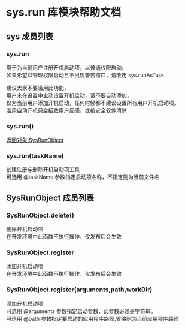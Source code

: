 # sys.run 库模块帮助文档

<a id="sys"></a>
## sys 成员列表


<a id="sys.run"></a>
### sys.run 
 用于为当前用户注册开机启动项，以普通权限启动，  
如果希望以管理权限启动且不出现警告窗口，请改用 sys.runAsTask  
  
建议大家不要滥用此功能，  
用户未在设置中主动设置开机启动，请不要自动添加，  
仅为当前用户添加开机启动，任何时候都不建议设置所有用户开机启动项。  
滥用自动开机只会招致用户反感，或被安全软件清除

<a id="sys.run"></a>
### sys.run() 
 [返回对象:SysRunObject](#SysRunObject)

<a id="sys.run"></a>
### sys.run(taskName) 
 创建注册与删除开机启动项工具  
可选用 @taskName 参数指定启动项名称，不指定则为当前文件名

<a id="SysRunObject"></a>
## SysRunObject 成员列表


<a id="SysRunObject.delete"></a>
### SysRunObject.delete() 
 删除开机启动项  
在开发环境中此函数不执行操作，仅发布后会生效

<a id="SysRunObject.register"></a>
### SysRunObject.register 
 添加开机启动项  
在开发环境中此函数不执行操作，仅发布后会生效

<a id="SysRunObject.register"></a>
### SysRunObject.register(arguments,path,workDir) 
 添加开机启动项  
可选用 @arguments 参数指定启动参数，此参数必须是字符串。  
可选用 @path 参数指定要启动的应用程序路径,省略则为当前应用程序路径
